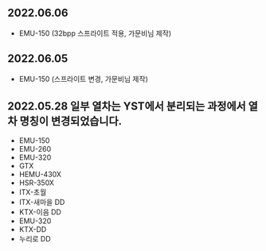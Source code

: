 2022.06.06
-----
* EMU-150 (32bpp 스프라이트 적용, 가문비님 제작)

2022.06.05
-----
* EMU-150 (스프라이트 변경, 가문비님 제작)

2022.05.28
일부 열차는 YST에서 분리되는 과정에서 열차 명칭이 변경되었습니다.
-----
* EMU-150
* EMU-260
* EMU-320
* GTX
* HEMU-430X
* HSR-350X
* ITX-초월
* ITX-새마을 DD
* KTX-이음 DD
* EMU-320
* KTX-DD
* 누리로 DD